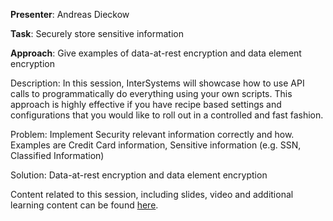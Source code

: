 **Presenter**: Andreas Dieckow

**Task**: Securely store sensitive information

**Approach**: Give examples of data-at-rest encryption and data element encryption
 

Description: In this session, InterSystems will showcase how to use API calls to programmatically do everything using your own scripts. This approach is highly effective if you have recipe based settings and configurations that you would like to roll out in a controlled and fast fashion.

Problem: Implement Security relevant information correctly and how. Examples are Credit Card information, Sensitive information (e.g. SSN, Classified Information)

Solution: Data-at-rest encryption and data element encryption

 

Content related to this session, including slides, video and additional learning content can be found [here](https://beta.learning.intersystems.com/course/view.php?id=56).

